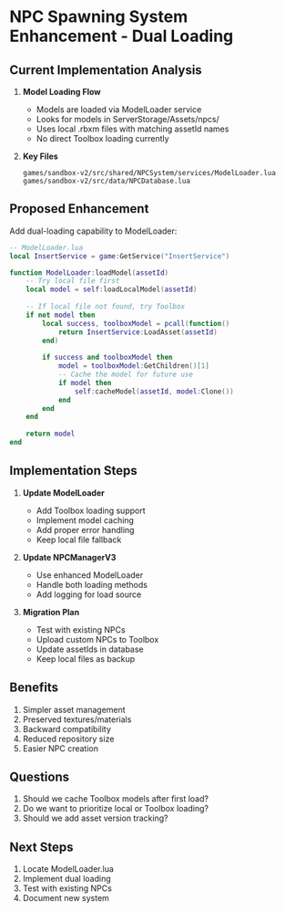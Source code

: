 # NPC Spawning System Enhancement - Dual Loading

## Current Implementation Analysis

1. **Model Loading Flow**
   - Models are loaded via ModelLoader service
   - Looks for models in ServerStorage/Assets/npcs/
   - Uses local .rbxm files with matching assetId names
   - No direct Toolbox loading currently

2. **Key Files**
   ```
   games/sandbox-v2/src/shared/NPCSystem/services/ModelLoader.lua
   games/sandbox-v2/src/data/NPCDatabase.lua
   ```

## Proposed Enhancement

Add dual-loading capability to ModelLoader:

```lua
-- ModelLoader.lua
local InsertService = game:GetService("InsertService")

function ModelLoader:loadModel(assetId)
    -- Try local file first
    local model = self:loadLocalModel(assetId)
    
    -- If local file not found, try Toolbox
    if not model then
        local success, toolboxModel = pcall(function()
            return InsertService:LoadAsset(assetId)
        end)
        
        if success and toolboxModel then
            model = toolboxModel:GetChildren()[1]
            -- Cache the model for future use
            if model then
                self:cacheModel(assetId, model:Clone())
            end
        end
    end
    
    return model
end
```

## Implementation Steps

1. **Update ModelLoader**
   - Add Toolbox loading support
   - Implement model caching
   - Add proper error handling
   - Keep local file fallback

2. **Update NPCManagerV3**
   - Use enhanced ModelLoader
   - Handle both loading methods
   - Add logging for load source

3. **Migration Plan**
   - Test with existing NPCs
   - Upload custom NPCs to Toolbox
   - Update assetIds in database
   - Keep local files as backup

## Benefits
1. Simpler asset management
2. Preserved textures/materials
3. Backward compatibility
4. Reduced repository size
5. Easier NPC creation

## Questions
1. Should we cache Toolbox models after first load?
2. Do we want to prioritize local or Toolbox loading?
3. Should we add asset version tracking?

## Next Steps
1. Locate ModelLoader.lua
2. Implement dual loading
3. Test with existing NPCs
4. Document new system 